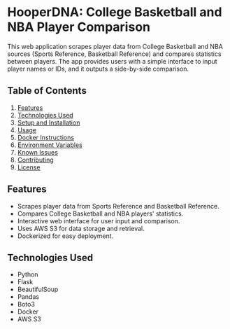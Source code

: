 # HooperDNA: College Basketball and NBA Player Comparison

This web application scrapes player data from College Basketball and NBA sources (Sports Reference, Basketball Reference) and compares statistics between players. The app provides users with a simple interface to input player names or IDs, and it outputs a side-by-side comparison.

## Table of Contents
1. [Features](#features)
2. [Technologies Used](#technologies-used)
3. [Setup and Installation](#setup-and-installation)
4. [Usage](#usage)
5. [Docker Instructions](#docker-instructions)
6. [Environment Variables](#environment-variables)
7. [Known Issues](#known-issues)
8. [Contributing](#contributing)
9. [License](#license)

## Features

- Scrapes player data from Sports Reference and Basketball Reference.
- Compares College Basketball and NBA players' statistics.
- Interactive web interface for user input and comparison.
- Uses AWS S3 for data storage and retrieval.
- Dockerized for easy deployment.

## Technologies Used

- Python
- Flask
- BeautifulSoup
- Pandas
- Boto3
- Docker
- AWS S3